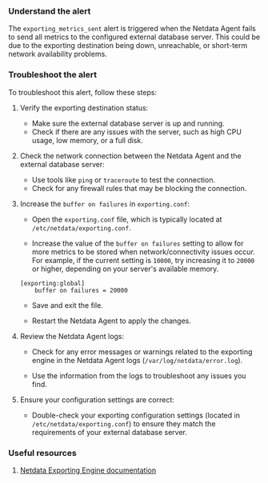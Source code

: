 ### Understand the alert

The `exporting_metrics_sent` alert is triggered when the Netdata Agent fails to send all metrics to the configured external database server. This could be due to the exporting destination being down, unreachable, or short-term network availability problems.

### Troubleshoot the alert

To troubleshoot this alert, follow these steps:

1. Verify the exporting destination status:

   - Make sure the external database server is up and running.
   - Check if there are any issues with the server, such as high CPU usage, low memory, or a full disk.

2. Check the network connection between the Netdata Agent and the external database server:

   - Use tools like `ping` or `traceroute` to test the connection.
   - Check for any firewall rules that may be blocking the connection.

3. Increase the `buffer on failures` in `exporting.conf`:

   - Open the `exporting.conf` file, which is typically located at `/etc/netdata/exporting.conf`.
   
   - Increase the value of the `buffer on failures` setting to allow for more metrics to be stored when network/connectivity issues occur. For example, if the current setting is `10000`, try increasing it to `20000` or higher, depending on your server's available memory.
   
   ```
   [exporting:global]
       buffer on failures = 20000
   ```
   
   - Save and exit the file.
   
   - Restart the Netdata Agent to apply the changes.

4. Review the Netdata Agent logs:

   - Check for any error messages or warnings related to the exporting engine in the Netdata Agent logs (`/var/log/netdata/error.log`).
   
   - Use the information from the logs to troubleshoot any issues you find.

5. Ensure your configuration settings are correct:

   - Double-check your exporting configuration settings (located in `/etc/netdata/exporting.conf`) to ensure they match the requirements of your external database server.

### Useful resources

1. [Netdata Exporting Engine documentation](https://learn.netdata.cloud/docs/exporting-data-to-other-systems/exporting-reference)
